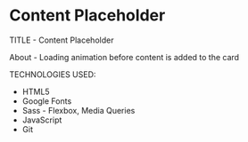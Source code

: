 # Content Placeholder

TITLE - Content Placeholder

About - Loading animation before content is added to the card

TECHNOLOGIES USED:

- HTML5
- Google Fonts
- Sass - Flexbox, Media Queries
- JavaScript
- Git

